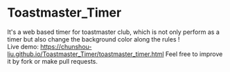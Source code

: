 # Toastmaster_Timer
It's a web based timer for toastmaster club, which is not only perform as a timer but also change the background color along the rules ! </br>
Live demo: https://chunshou-liu.github.io/Toastmaster_Timer/toastmaster_timer.html
Feel free to improve it by fork or make pull requests.
